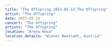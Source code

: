 ```yaml
---
title: "The Offspring_2023-05-13_The Offspring"
artist: "The Offspring"
date: 2023-05-13
concert: "The Offspring"
artists: "The Offspring"
location: "Arena-Nova"
location_details: "Wiener Neustadt, Austria"
---
```

